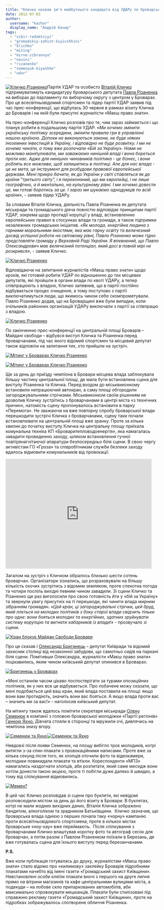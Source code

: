```yaml
---
title: "Кличко назвав ім’я майбутнього кандидата від УДАРу по броварському виборчому округу"
date: 2012-07-03
author: 
  username: "kachor"
  display_name: "Андрій Качор"
tags: 
  - "vibir-redaktsiyi"
  - "gromadskiy-zahist-kiyivshhini"
  - "klichko"
  - "miting"
  - "mirne-zibrannya"
  - "novini"
  - "rizanenko"
  - "semenyuk-kiyashko"
  - "udar"
---
```


[![](https://mpz.brovary.org/wp-content/uploads/2012/07/IMG_4872.jpg "Кличко Різаненко")](https://mpz.brovary.org/wp-content/uploads/2012/07/IMG_4872.jpg)Партія УДАР та особисто [Віталій Кличко](http://www.facebook.com/Vitaliy.Klychko) підтримуватимуть кандидатуру броварського депутата [Павла Різаненка](http://rizanenko.org/) на виборах до парламенту по виборчому округу з центром у Броварах. Про це всесвітньовідомий спортсмен та лідер партії УДАР заявив під час прес-конференції, що відбулась 30 червня в рамках візиту Кличка до Броварів і на якій були присутні журналісти «Маєш право знати».

На прес-конференції Кличко розповів про те, чим зараз займається і що планує робити в подальшому партія УДАР. «_Ми хочемо змінити українську політику зсередини, змінити правила гри в управлінні нашою країною. Допоки не виконуються закони, не буде ніяких іноземних інвестицій в Україну, і відповідно не буде розвитку. І ми не хочемо чекати, а тому вже розпочали «Бій за Україну». Нами не можливо маніпулювати, ми заважаємо нинішній владі і вона бореться проти нас. Адже для нинішніх чиновників політика - це бізнес, і вони роблять все можливе, щоб залишитись в політиці. Але для нас влада - це не мета, це інструмент для розбудови правової європейської держави. Мені прикро бачити, як до України у світі ставляться як до країни "третього світу", і я переконаний, що ми європейці, і не лише географічно, а й ментально, на культурному рівні. І ми хочемо довести це, ми готові боротись за це. І зараз ми шукаємо однодумців по всій країни_», - заявив лідер УДАРу.

За словами Віталія Кличка, діяльність Павла Різаненка як депутата міськради та громадського діяча повністю відповідає принципам партії УДАР, зокрема щодо протидії корупції у владі, встановленню європейських правил в стосунках влади та громади, а також підтримки незалежних громадських ініціатив. _«Як молода, енергійна людина з гарними моральними якостями, яка має гарну освіту та величезний досвід успішної роботи на світовому рівні, Павло Різаненко може гідно представляти громаду у Верховній Раді України. Я впевнений, що Павло Олександрович має величезний потенціал, який досі в повній мірі не розкрився»,_ - заявив Кличко.

[![](https://mpz.brovary.org/wp-content/uploads/2012/07/IMG_5044.jpg "Кличко Різаненко")](https://mpz.brovary.org/wp-content/uploads/2012/07/IMG_5044.jpg)

Відповідаючи на запитання журналістів «Маєш право знати» щодо кроків, які готовий робити УДАР по відношенню до тих місцевих депутатів, які пройшли в органи влади по квоті УДАРу, а тепер співпрацюють з владою, Кличко запевнив, що в партії постійно відбувається процес очищення, а тому поступово з партії виключатимуться люди, що якимось чином себе скомпрометували. Павло Різаненко додав, що на Броварщині вже були випадки, коли очільників районних організацій УДАРу виключали з партії за співпрацю з владою.

[![](https://mpz.brovary.org/wp-content/uploads/2012/07/IMG_5023.jpg "Кличко Різаненко")](https://mpz.brovary.org/wp-content/uploads/2012/07/IMG_5023.jpg)

По закінченню прес-конференції на центральній площі Броварів – Майдані свободи – відбувся виступ Кличка та Різаненка перед броварчанами, під час якого відомий спортсмен та місцевий депутат також відповіли на запитання тих, хто прийшли на зустріч.

[![](https://mpz.brovary.org/wp-content/uploads/2012/07/IMG_5125.jpg "Мітинг у Броварах Кличко Різаненко")](https://mpz.brovary.org/wp-content/uploads/2012/07/IMG_5125.jpg)

[![](https://mpz.brovary.org/wp-content/uploads/2012/07/IMG_5126.jpg "Мітинг у Броварах Кличко Різаненко")](https://mpz.brovary.org/wp-content/uploads/2012/07/IMG_5126.jpg)

Ще за день до приїзду чемпіона в Бровари місцева влада заблокувала більшу частину центральної площі, де мала бути встановлена сцена для виступу Різаненка та Кличка. Перед входом до міськвиконкому встановили непрацюючий автокран, а саму площі обгородили загороджувальними стрічками. Міськвиконком своїм рішенням не дозволив Кличку зустрітись з броварчанами в центрі міста «з технічних причин», натомість сцену пропонувалось встановити в парку «Перемога». Не зважаючи на вже повторну спробу броварської влади перешкодити зустрічі Кличка з броварчанами, сцену таки почали встановлювати на центральній площі вже зранку. Проте за кілька хвилин до початку виступу Кличка на центральну площу приїхала комунальна техніка КП «Броваритепловодоенергія», яка намагалась завадити проведенню заходу, шляхом встановлення гучної повітрянагнітаючої апаратури безпосередньо біля сцени. В свою чергу активістам ГО «Гроза» та співробітникам служби безпеки заходу вдалось відмовити комунальників від провокації.

<iframe src="http://www.youtube.com/embed/WNkM_H7R06Y" frameborder="0" width="480" height="360"></iframe>

Загалом на зустріч з Кличком зібралось близько шести сотень броварчан. Організатори зізнались, що розраховували на більшу кількість охочих зустрітись з відомим земляком, проте спекотна погода та чотири поспіль вихідні певним чином завадили. Зі сцени Кличко та Різаненко ще раз виголосили про свою готовність йти у «бій за Україну» та звернули увагу присутніх на ті перешкоди, які чинити влада мирним зібранням громадян. «_Цей кран, ці загороджувальні стрічки, цей бруд, який ллється на молодих політиків з боку старої влади свідчить тільки про одне: вони бояться молодих та енергійних, здатних зруйнувати систему корупцію та вигнати хабарників із влади_!» - прозвучало зі сцени.

[![](https://mpz.brovary.org/wp-content/uploads/2012/07/IMG_5130.jpg "Кран блокує Майдан Свободи Бровари")](https://mpz.brovary.org/wp-content/uploads/2012/07/IMG_5130.jpg)

Про це сказав і [Олександр Бригинець](http://www.facebook.com/bryhynets) – депутат Київради та відомий захисник столиці від незаконної забудови, що самотньо сидів на паркані біля сцени. Помітивши Олександра, журналісти «Маєш право знати» поцікавились, яким чином київський депутат опинився в Броварах.

[![](https://mpz.brovary.org/wp-content/uploads/2012/07/IMG_5137.jpg "Бригинець у Броварах")](https://mpz.brovary.org/wp-content/uploads/2012/07/IMG_5137.jpg)

«Мені останнім часом цікаво поспостерігати за турами опозиційних політиків, як у них все це відбувається. Про побачене можу сказати, що мені подобається цей ваш кран, який влада поставила на площі: якщо вони вам протидіють, значить вони вас бояться. А якщо влада проти вас – значить ми за вас!» - наголосив київський депутат.

На мітингу також вдалось помітити секретаря міськради [Олену Семенюк](http://vk.com/id35800365) в компанії з головою броварської молодіжки «Партії регіонів» [Ганною Яхно.](http://vk.com/id12902907) Дівчата стояли в сторонці та мружили очі, дивлячись на чемпіона знизу вгору.

[![](https://mpz.brovary.org/wp-content/uploads/2012/07/IMG_5145.jpg "Семенюк та Яхно")](https://mpz.brovary.org/wp-content/uploads/2012/07/IMG_5145.jpg)[![](https://mpz.brovary.org/wp-content/uploads/2012/07/IMG_5151.jpg "Семенюк та Яхно")](https://mpz.brovary.org/wp-content/uploads/2012/07/IMG_5151.jpg)

Невдовзі після появи Семенюк, на площу вибігло троє молодиків, котрі витягли з-за спин плакати з провокаційними написами. Проте вже за кілька секунд після того, як хлопців оточили фото та відеокамери, молодики повикидали плакати та втікли. Кореспонденти «МПЗ» намагались наздогнати хлопців, аби розпитати, який саме меседж вони хотіли донести такою акцією, проте ті побігли дуже далеко й швидко, а тому від спілкування відмовились.

[![](https://mpz.brovary.org/wp-content/uploads/2012/07/IMG_5225.jpg "Мемен?")](https://mpz.brovary.org/wp-content/uploads/2012/07/IMG_5225.jpg)

В цей час Кличко розповідав зі сцени про буклети, які невідомі розповсюдили містом за день до його візиту в Бровари. В буклетах, котрі не мали жодних вихідних даних, Віталія Кличка зображено бандитом, алкоголіком та зрадником Батьківщини.  Кличко зазначив, що броварська влада однією з перших почала таку «чорну» кампанію проти всесвітньовідомого спортсмена, проте в кількох містах броварське «ноу-хау» вже переймають.  Після спілкування з броварчанами Кличко влаштував коротку фото та автограф сесію для броварчан, а потім разом з Павлом Різаненком поїхали в Березань, де вже готувалась сцена для їхнього виступу перед березанчанами.

**P.S.**

Вже коли публікація готувалась до друку, журналістам «Маєш право знати» стало відомо про «килимову» заклейку Броварів підробними плакатами начебто від імені газети «Громадський захист Київщини». Невстановлені особи клеїли плакати вночі з першого на друге липня прямо на вітрини магазинів та кафе центральними вулицями міста, а подекуди – на лобове скло припаркованих автомобілів, аби максимально спровокувати мешканців. Плакати були стилізовані під справжню рекламу газети «Громадський захист Київщини», проте на підробках зображувалось спотворене обличчя Різаненка.
